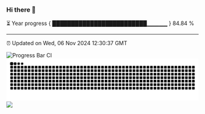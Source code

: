 ### Hi there 👋

⏳ Year progress { █████████████████████████▁▁▁▁▁ } 84.84 %

---

⏰ Updated on Wed, 06 Nov 2024 12:30:37 GMT

![Progress Bar CI](https://github.com/liununu/liununu/workflows/Progress%20Bar%20CI/badge.svg)![](https://raw.githubusercontent.com/L1cardo/L1cardo/main/assets/github-contribution-grid-snake.svg)![](https://raw.githubusercontent.com/seesaws/seesaws/main/assets/github-contribution-grid-snake.svg)
